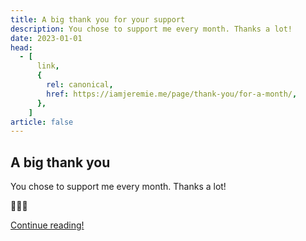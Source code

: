 ```yaml
---
title: A big thank you for your support
description: You chose to support me every month. Thanks a lot!
date: 2023-01-01
head:
  - [
      link,
      {
        rel: canonical,
        href: https://iamjeremie.me/page/thank-you/for-a-month/,
      },
    ]
article: false
---
```


## A big thank you

You chose to support me every month. Thanks a lot!

💖💖💖

[Continue reading!](../../article)
